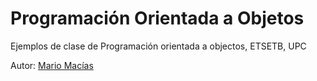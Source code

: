 # Programación Orientada a Objetos

Ejemplos de clase de Programación orientada a objectos, ETSETB, UPC

Autor: [Mario Macías](http://www.macias.info)
